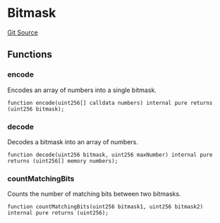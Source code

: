 # Bitmask
[Git Source](https://github.com//PermissionlessGames/degen-casino/blob/611282bb679741918d25b2d11b7ff264f22837af/src/libraries/Bitmask.sol)


## Functions
### encode

Encodes an array of numbers into a single bitmask.


```solidity
function encode(uint256[] calldata numbers) internal pure returns (uint256 bitmask);
```

### decode

Decodes a bitmask into an array of numbers.


```solidity
function decode(uint256 bitmask, uint256 maxNumber) internal pure returns (uint256[] memory numbers);
```

### countMatchingBits

Counts the number of matching bits between two bitmasks.


```solidity
function countMatchingBits(uint256 bitmask1, uint256 bitmask2) internal pure returns (uint256);
```

